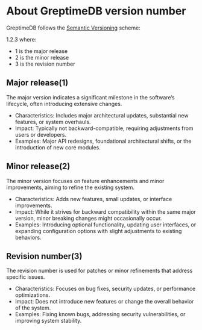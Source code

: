 # About GreptimeDB version number

GreptimeDB follows the [Semantic Versioning](https://semver.org/) scheme:

1.2.3 where:
- 1 is the major release
- 2 is the minor release
- 3 is the revision number

## Major release(1)
The major version indicates a significant milestone in the software’s lifecycle, often introducing extensive changes.
- Characteristics: Includes major architectural updates, substantial new features, or system overhauls.
- Impact: Typically not backward-compatible, requiring adjustments from users or developers.
- Examples: Major API redesigns, foundational architectural shifts, or the introduction of new core modules.

## Minor release(2)
The minor version focuses on feature enhancements and minor improvements, aiming to refine the existing system.
- Characteristics: Adds new features, small updates, or interface improvements.
- Impact: While it strives for backward compatibility within the same major version, minor breaking changes might occasionally occur.
- Examples: Introducing optional functionality, updating user interfaces, or expanding configuration options with slight adjustments to existing behaviors.

## Revision number(3)
The revision number is used for patches or minor refinements that address specific issues.
- Characteristics: Focuses on bug fixes, security updates, or performance optimizations.
- Impact: Does not introduce new features or change the overall behavior of the system.
- Examples: Fixing known bugs, addressing security vulnerabilities, or improving system stability.